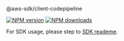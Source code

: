 @aws-sdk/client-codepipeline

[![NPM version](https://img.shields.io/npm/v/@aws-sdk/client-codepipeline/preview.svg)](https://www.npmjs.com/package/@aws-sdk/client-codepipeline)
[![NPM downloads](https://img.shields.io/npm/dm/@aws-sdk/client-codepipeline.svg)](https://www.npmjs.com/package/@aws-sdk/client-codepipeline)

For SDK usage, please step to [SDK reademe](https://github.com/aws/aws-sdk-js-v3).
